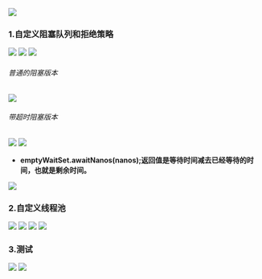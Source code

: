 ![](assets/01自定义线程池/file-20250918170718478.png)

### 1.自定义阻塞队列和拒绝策略
![](assets/01自定义线程池/file-20250920151716918.png)
![](assets/01自定义线程池/file-20250918171141723.png)
![](assets/01自定义线程池/file-20250918171729888.png)
###### 普通的阻塞版本
![](assets/01自定义线程池/file-20250918171711864.png)

###### 带超时阻塞版本
![](assets/01自定义线程池/file-20250918172245242.png)
![](assets/01自定义线程池/file-20250918175808870.png)
* **emptyWaitSet.awaitNanos(nanos);返回值是等待时间减去已经等待的时间，也就是剩余时间。**

![](assets/01自定义线程池/file-20250920152231138.png)


### 2.自定义线程池
![](assets/01自定义线程池/file-20250918172556639.png)
![](assets/01自定义线程池/file-20250918172704381.png)
![](assets/01自定义线程池/file-20250918173152062.png)
![](assets/01自定义线程池/file-20250918173550738.png)

### 3.测试
![](assets/01自定义线程池/file-20250920152519127.png)
![](assets/01自定义线程池/file-20250920153139760.png)
